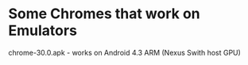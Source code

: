 # Some Chromes that work on Emulators

chrome-30.0.apk - works on Android 4.3 ARM (Nexus Swith host GPU)
